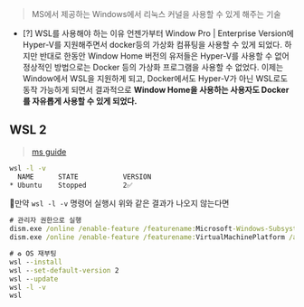 
> MS에서 제공하는 Windows에서 리눅스 커널을 사용할 수 있게 해주는 기술

 - [?] WSL를 사용해야 하는 이유
언젠가부터 Window Pro | Enterprise Version에 Hyper-V를 지원해주면서
docker등의 가상화 컴퓨팅을 사용할 수 있게 되었다.
하지만 반대로 한동안 Window Home 버전의 유저들은 Hyper-V를 사용할 수 없어 정상적인 방법으로는 Docker 등의 가상화 프로그램을 사용할 수 없었다.
이제는 Window에서 WSL을 지원하게 되고, Docker에서도 Hyper-V가 아닌 WSL로도 동작 가능하게 되면서
결과적으로 **Window Home을 사용하는 사용자도 Docker를 자유롭게 사용할 수 있게 되었다.**

## WSL 2
> [ms guide](https://learn.microsoft.com/ko-kr/windows/wsl/install)

```bat
wsl -l -v
  NAME      STATE           VERSION
* Ubuntu    Stopped         2✅
```

🧨만약 `wsl -l -v` 명령어 실행시 위와 같은 결과가 나오지 않는다면
```bat
# 관리자 권한으로 실행
dism.exe /online /enable-feature /featurename:Microsoft-Windows-Subsystem-Linux /all /norestart
dism.exe /online /enable-feature /featurename:VirtualMachinePlatform /all /norestart

# ♻️ OS 재부팅
wsl --install
wsl --set-default-version 2
wsl --update
wsl -l -v
wsl
```

